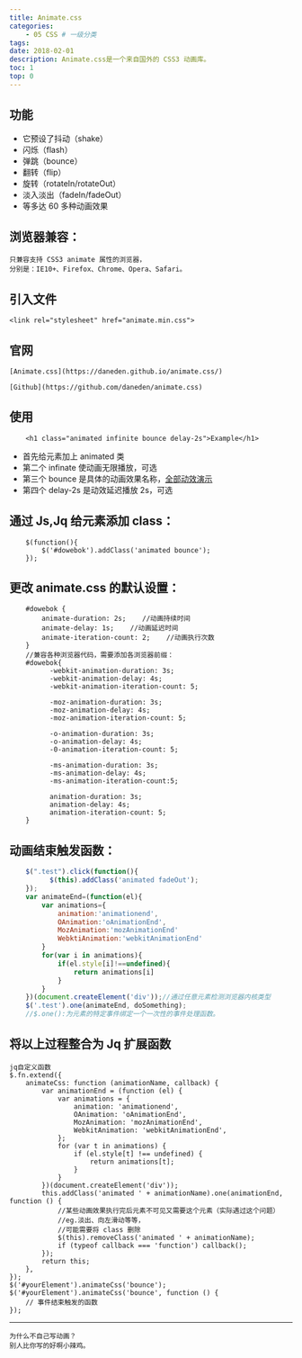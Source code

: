 ```yaml
---
title: Animate.css
categories:
    - 05 CSS # 一级分类
tags:
date: 2018-02-01
description: Animate.css是一个来自国外的 CSS3 动画库。
toc: 1
top: 0
---
```


## 功能

-   它预设了抖动（shake）
-   闪烁（flash）
-   弹跳（bounce）
-   翻转（flip）
-   旋转（rotateIn/rotateOut）
-   淡入淡出（fadeIn/fadeOut）
-   等多达 60 多种动画效果

## 浏览器兼容：

    只兼容支持 CSS3 animate 属性的浏览器，
    分别是：IE10+、Firefox、Chrome、Opera、Safari。

## 引入文件

    <link rel="stylesheet" href="animate.min.css">

## 官网

    [Animate.css](https://daneden.github.io/animate.css/)

    [Github](https://github.com/daneden/animate.css)

## 使用

```
	<h1 class="animated infinite bounce delay-2s">Example</h1>
```

-   首先给元素加上 animated 类
-   第二个 infinate 使动画无限播放，可选
-   第三个 bounce 是具体的动画效果名称，[全部动效演示](https://daneden.github.io/animate.css/)
-   第四个 delay-2s 是动效延迟播放 2s，可选

## 通过 Js,Jq 给元素添加 class：

```
	$(function(){
    	$('#dowebok').addClass('animated bounce');
	});
```

## 更改 animate.css 的默认设置：

```
	#dowebok {
	    animate-duration: 2s;    //动画持续时间
	    animate-delay: 1s;    //动画延迟时间
	    animate-iteration-count: 2;    //动画执行次数
	}
	//兼容各种浏览器代码，需要添加各浏览器前缀：
	#dowebok{
          -webkit-animation-duration: 3s;
          -webkit-animation-delay: 4s;
          -webkit-animation-iteration-count: 5;

          -moz-animation-duration: 3s;
          -moz-animation-delay: 4s;
          -moz-animation-iteration-count: 5;

          -o-animation-duration: 3s;
          -o-animation-delay: 4s;
          -0-animation-iteration-count: 5;

          -ms-animation-duration: 3s;
          -ms-animation-delay: 4s;
          -ms-animation-iteration-count:5;

          animation-duration: 3s;
          animation-delay: 4s;
          animation-iteration-count: 5;
	}
```

## 动画结束触发函数：

```js
	$(".test").click(function(){
          $(this).addClass('animated fadeOut');
	});
	var animateEnd=(function(el){
	    var animations={
	        animation:'animationend',
	        OAnimation:'oAnimationEnd',
	        MozAnimation:'mozAnimationEnd'
	        WebktiAnimation:'webkitAnimationEnd'
	    }
	    for(var i in animations){
	        if(el.style[i]!==undefined){
	            return animations[i]
	        }
	    }
	})(document.createElement('div'));//通过任意元素检测浏览器内核类型
	$('.test').one(animateEnd, doSomething);
	//$.one():为元素的特定事件绑定一个一次性的事件处理函数。
```

## 将以上过程整合为 Jq 扩展函数

```
jq自定义函数
$.fn.extend({
    animateCss: function (animationName, callback) {
        var animationEnd = (function (el) {
            var animations = {
                animation: 'animationend',
                OAnimation: 'oAnimationEnd',
                MozAnimation: 'mozAnimationEnd',
                WebkitAnimation: 'webkitAnimationEnd',
            };
            for (var t in animations) {
                if (el.style[t] !== undefined) {
                    return animations[t];
                }
            }
        })(document.createElement('div'));
        this.addClass('animated ' + animationName).one(animationEnd, function () {
            //某些动画效果执行完后元素不可见又需要这个元素（实际遇过这个问题）
            //eg.淡出、向左滑动等等，
	        //可能需要将 class 删除
            $(this).removeClass('animated ' + animationName);
            if (typeof callback === 'function') callback();
        });
        return this;
    },
});
$('#yourElement').animateCss('bounce');
$('#yourElement').animateCss('bounce', function () {
    // 事件结束触发的函数
});
```

---

    为什么不自己写动画？
    别人比你写的好啊小辣鸡。
